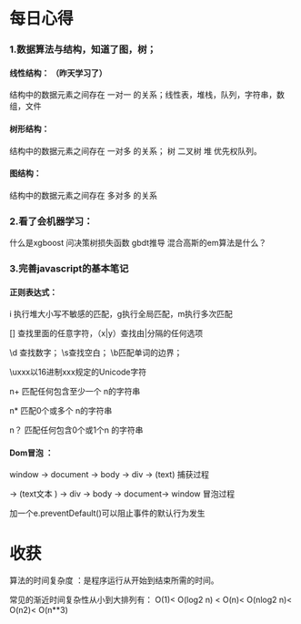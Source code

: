 # 每日心得

### 1.数据算法与结构，知道了图，树；

#### 线性结构： （昨天学习了）

结构中的数据元素之间存在 一对一 的关系；线性表，堆栈，队列，字符串，数组，文件

#### 树形结构：

结构中的数据元素之间存在 一对多 的关系；	树 二叉树 堆 优先权队列。

#### 图结构：

结构中的数据元素之间存在 多对多 的关系



### 2.看了会机器学习：

什么是xgboost
问决策树损失函数
gbdt推导
混合高斯的em算法是什么？

### 3.完善javascript的基本笔记

#### 正则表达式：

i 执行堆大小写不敏感的匹配，g执行全局匹配，m执行多次匹配

[] 查找里面的任意字符，（x|y）查找由|分隔的任何选项

\d 查找数字； \s查找空白；   \b匹配单词的边界；

 \uxxx以16进制xxx规定的Unicode字符

n+ 匹配任何包含至少一个  n的字符串

n* 匹配0个或多个				n的字符串

n？ 匹配任何包含0个或1个n	的字符串

#### Dom冒泡 ：

window -> document -> body -> div -> (text) 捕获过程

 -> (text文本 ) -> div -> body -> document-> window  冒泡过程

加一个e.preventDefault()可以阻止事件的默认行为发生

# 收获

算法的时间复杂度 ：是程序运行从开始到结束所需的时间。  

常见的渐近时间复杂性从小到大排列有：
O(1)< O(log2 n) < O(n)< O(nlog2 n)< O(n2)< O(n**3)